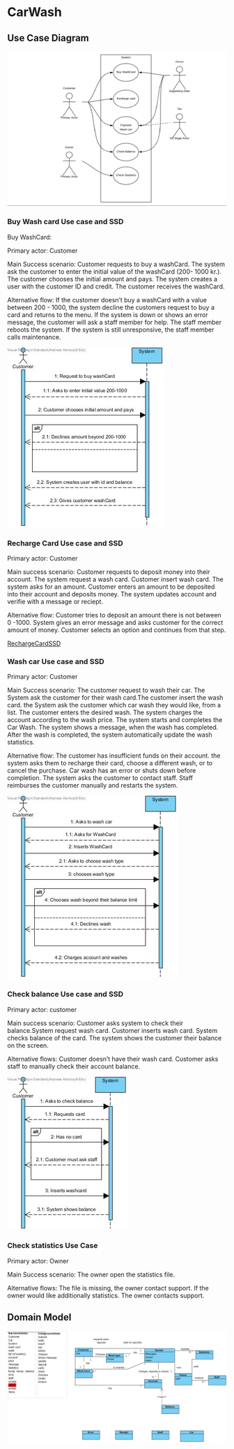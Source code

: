 # CarWash

## Use Case Diagram
![UseCaseDiagram](https://github.com/aKentorp/CarWash/blob/master/UseCaseDiagram2.png)

### Buy Wash card Use case and SSD
Buy WashCard:

Primary actor: Customer

Main Success scenario: 
Customer requests to buy a washCard. The system ask the customer to enter the initial value of the washCard (200- 1000 kr.). The customer chooses the initial amount and pays.
The system creates a user with the customer ID and credit. The customer receives the washCard.

Alternative flow:
If the customer doesn’t buy a washCard with a value between 200 - 1000, the system decline the customers request to buy a card and returns to the menu.
If the system is down or shows an error message, the customer will ask a staff member for help. The staff member reboots the system.
If the system is still unresponsive, the staff member calls maintenance.

![BuyCardSSD](https://github.com/aKentorp/CarWash/blob/master/buyWashCard%20SSD.jpg)

### Recharge Card Use case and SSD

Primary actor: Customer

Main success scenario:
Customer requests to deposit money into their account. The system request a wash card. Customer insert wash card. The system asks for an amount. Customer enters an amount to be deposited into their account and deposits money. The system updates account and verifie with a message or reciept.

Alternative flow:
Customer tries to deposit an amount there is not between 0 -1000. System gives an error message and asks customer for the correct amount of money. Customer selects an option and continues from that step.

[RechargeCardSSD](https://github.com/aKentorp/CarWash/blob/master/Recharge%20SSD.jpg)

### Wash car Use case and SSD

Primary actor: Customer

Main Success scenario: 
The customer request to wash their car. The System ask the customer for their wash card.The customer insert the wash card. the System ask the customer which car wash they would like, from a list. The customer enters the desired wash. The system charges the account according to the wash price. The system starts and completes the Car Wash. The system shows a message, when the wash has completed. After the wash is completed, the system automatically update the wash statistics.


Alternative flow:
The customer has insufficient funds on their account. the system asks them to recharge their card, choose a different wash, or to cancel the purchase.
Car wash has an error or shuts down before completion. The system asks the customer to contact staff. Staff reimburses the customer manually and restarts the system.

![WashCarSSD](https://github.com/aKentorp/CarWash/blob/master/Wash%20Car%20SSD.jpg)

### Check balance Use case and SSD

Primary actor: customer

Main success scenario:
Customer asks system to check their balance.System request wash card. Customer inserts wash card. System checks balance of the card. The system shows the customer their balance on the screen.

Alternative flows: 
Customer doesn’t have their wash card. Customer asks staff to manually check their account balance.

![CheckBalanceSSD](https://github.com/aKentorp/CarWash/blob/master/CheckBalance%20SSD.jpg)

### Check statistics Use Case

Primary actor: Owner

Main Success scenario: 
The owner open the statistics file.


Alternative flows:
The file is missing, the owner contact support. 
If the owner would like additionally statistics. The owner contacts support.


## Domain Model
![Alt Text](https://github.com/aKentorp/CarWash/blob/master/Domain%20model%20.jpg)


